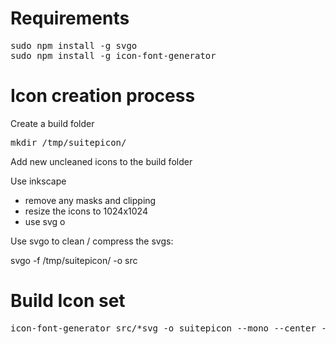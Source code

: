 # Requirements
<pre>
sudo npm install -g svgo
sudo npm install -g icon-font-generator
</pre>

# Icon creation process
Create a build folder

<pre>
mkdir /tmp/suitepicon/
</pre>

Add new uncleaned icons to the build folder 

Use inkscape
* remove any masks and clipping
* resize the icons to 1024x1024
* use svg o 

Use svgo to clean / compress the svgs:

svgo -f /tmp/suitepicon/ -o src
 

# Build Icon set

<pre>
icon-font-generator src/*svg -o suitepicon --mono --center -p suitepicon --csspath suitepicon/suitepicon-glyphs.scss --csstp templates/css.hbs  --htmlpath index.html --htmtp templates/html.hbs --name suitepicon 
</pre>
